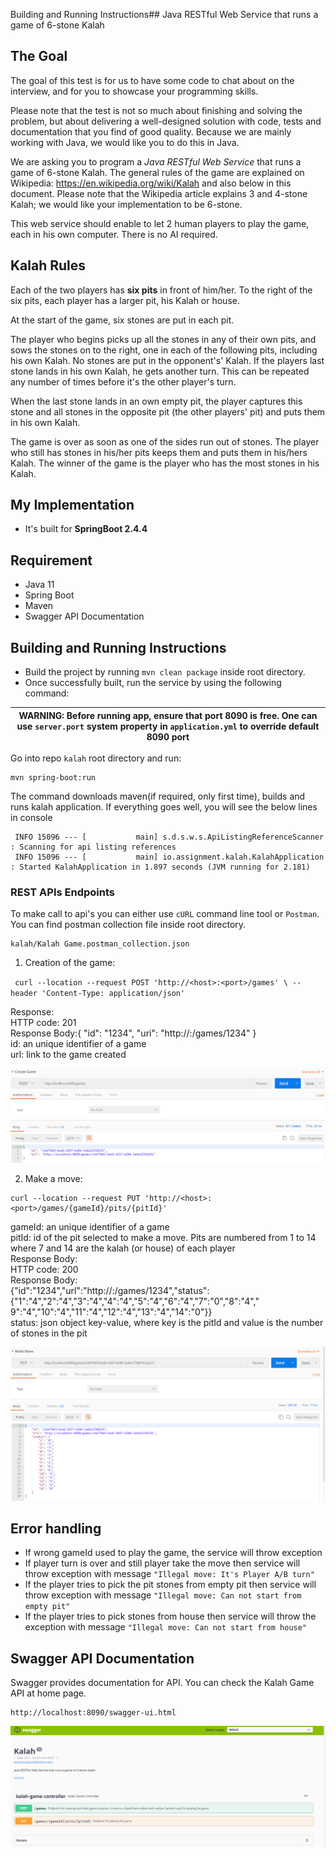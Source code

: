Building and Running Instructions## ​Java RESTful Web Service​ ​that runs a game of 6-stone Kalah

## The Goal

The goal of this test is for us to have some code to chat about on the interview, and for you to showcase your programming skills.  

Please note that the test is not so much about finishing and solving the problem, but about delivering a well-designed solution with code, tests and documentation that you find of good quality. Because we are mainly working with Java, we would like you to do this in Java.  

We are asking you to program a ​*​Java RESTful Web Service​* ​that runs a game of 6-stone Kalah. The general rules of the game are explained on Wikipedia: https://en.wikipedia.org/wiki/Kalah and also below in this document. Please note that the Wikipedia article explains 3 and 4-stone Kalah; we would like your implementation to be 6-stone.  

This web service should enable to let 2 human players to play the game, each in his own computer. There is no AI required.  

## Kalah Rules

Each of the two players has ​**​six pits​** ​in front of him/her. To the right of the six pits, each player has a larger pit, his Kalah or house.  

At the start of the game, six stones are put in each pit.  

The player who begins picks up all the stones in any of their own pits, and sows the stones on to the right, one in each of the following pits, including his own Kalah. No stones are put in the opponent's' Kalah. If the players last stone lands in his own Kalah, he gets another turn. This can be repeated any number of times before it's the other player's turn.  

When the last stone lands in an own empty pit, the player captures this stone and all stones in the opposite pit (the other players' pit) and puts them in his own Kalah.  

The game is over as soon as one of the sides run out of stones. The player who still has stones in his/her pits keeps them and puts them in his/hers Kalah. The winner of the game is the player who has the most stones in his Kalah.  

## My Implementation

* It's built for **SpringBoot 2.4.4**

## Requirement
* Java 11
* Spring Boot
* Maven
* Swagger API Documentation


## Building and Running Instructions

* Build the project by running `mvn clean package` inside root directory.
* Once successfully built, run the service by using the following command:

| WARNING: **Before running app, ensure that port 8090 is free. One can use `server.port` system property in `application.yml` to override default 8090 port** |
| --- |

Go into repo `kalah` root directory and run:

```
mvn spring-boot:run
```
The command downloads maven(if required, only first time), builds and runs kalah application. If everything goes well, you will see the below lines in console

```
 INFO 15096 --- [           main] s.d.s.w.s.ApiListingReferenceScanner     : Scanning for api listing references
 INFO 15096 --- [           main] io.assignment.kalah.KalahApplication     : Started KalahApplication in 1.897 seconds (JVM running for 2.181)
```


### REST APIs Endpoints

To make call to api's you can either use `cURL` command line tool or `Postman`. You can find postman collection file inside root directory.

```
kalah/Kalah Game.postman_collection.json
```

1. ​Creation of the game:  

​```
curl --location --request POST 'http://<host>:<port>/games' \
--header 'Content-Type: application/json'
​```

Response:  
HTTP code: 201  
Response Body:{ "id": "1234", "uri": "http://<host>:<port>/games/1234" }  
id: an unique identifier of a game  
url: link to the game created  

![Alt text](src/main/resources/static/createGame.png?raw=true "Optional Title")

2. Make a move:  
```
curl --location --request PUT 'http://<host>:<port>/games/{gameId}/pits/{pitId}' 
```
gameId: an unique identifier of a game  
pitId: id of the pit selected to make a move. Pits are numbered from 1 to 14 where 7 and 14 are the kalah (or house) of each player  
​Response Body:  
​HTTP code: 200  
Response Body:  
{"id":"1234","url":"http://<host>:<port>/games/1234","status":{"1":"4","2":"4","3":"4","4":"4","5":"4","6":"4","7":"0","8":"4"," 9":"4","10":"4","11":"4","12":"4","13":"4","14":"0"}}  
status: json object key-value, where key is the pitId and value is the number of stones in the pit  

![Alt text](src/main/resources/static/makeMove.PNG?raw=true "Optional Title")

Error handling
------------------------
* If wrong gameId used to play the game, the service will throw exception
* If player turn is over and still player take the move then service will throw exception with message `"Illegal move: It's Player A/B turn"`
* If the player tries to pick the pit stones from empty pit then service will throw exception with message `"Illegal move: Can not start from empty pit"`
* If the player tries to pick stones from house then service will throw the exception with message `"Illegal move: Can not start from house"`


Swagger API Documentation
------------------------
Swagger provides documentation for API. You can check the Kalah Game API at home page.

```
http://localhost:8090/swagger-ui.html
```
![Alt text](src/main/resources/static/swagger.png?raw=true "Optional Title")


